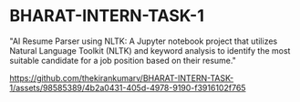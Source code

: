 # BHARAT-INTERN-TASK-1

"AI Resume Parser using NLTK: A Jupyter notebook project that utilizes Natural Language Toolkit (NLTK) and keyword analysis to identify the most suitable candidate for a job position based on their resume."


https://github.com/thekirankumarv/BHARAT-INTERN-TASK-1/assets/98585389/4b2a0431-405d-4978-9190-f3916102f765
